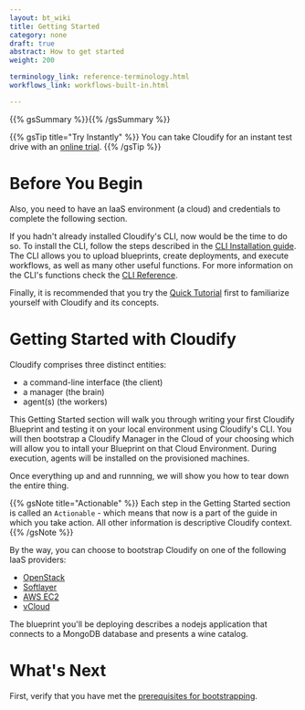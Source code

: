 ```yaml
---
layout: bt_wiki
title: Getting Started
category: none
draft: true
abstract: How to get started
weight: 200

terminology_link: reference-terminology.html
workflows_link: workflows-built-in.html

---
```


{{% gsSummary %}}{{% /gsSummary %}}

{{% gsTip title="Try Instantly" %}}
You can take Cloudify for an instant test drive with an [online trial](http://getcloudify.org/widget.html).
{{% /gsTip %}}


# Before You Begin

Also, you need to have an IaaS environment (a cloud) and credentials to complete the following section.

If you hadn't already installed Cloudify's CLI, now would be the time to do so. To install the CLI, follow the steps described in the [CLI Installation guide](installation.html). The CLI allows you to upload blueprints, create deployments, and execute workflows, as well as many other useful functions. For more information on the CLI's functions check the [CLI Reference](cli-cfy-reference.html).

Finally, it is recommended that you try the [Quick Tutorial](quickstart.html) first to familiarize
yourself with Cloudify and its concepts.

# Getting Started with Cloudify

Cloudify comprises three distinct entities:

* a command-line interface (the client)
* a manager (the brain)
* agent(s) (the workers)

This Getting Started section will walk you through writing your first Cloudify Blueprint and testing it on your local environment using Cloudify's CLI. You will then bootstrap a Cloudify Manager in the Cloud of your choosing which will allow you to intall your Blueprint on that Cloud Environment. During execution, agents will be installed on the provisioned machines.

Once everything up and and runnning, we will show you how to tear down the entire thing.

{{% gsNote title="Actionable" %}}
Each step in the Getting Started section is called an `Actionable` - which means that now is a part of the guide in which you take action.
All other information is descriptive Cloudify context.
{{% /gsNote %}}

By the way, you can choose to bootstrap Cloudify on one of the following IaaS providers:

  - [OpenStack](plugin-openstack.html)
  - [Softlayer](plugin-softlayer.html)
  - [AWS EC2](plugin-aws.html)
  - [vCloud](plugin-vsphere.html)

The blueprint you'll be deploying describes a nodejs application that connects to a MongoDB database and presents a wine catalog.


# What's Next

First, verify that you have met the [prerequisites for bootstrapping](getting-started-prerequisites.html).
